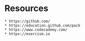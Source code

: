# Resources

    * https://github.com/
    * https://education.github.com/pack
    * https://www.codecademy.com/
    * https://exercism.io
